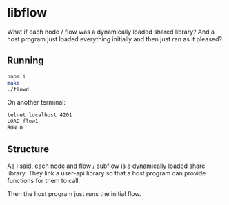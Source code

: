 # libflow

What if each node / flow was a dynamically loaded shared library? And a host program just loaded everything initially and then just ran as it pleased?

## Running
```sh
pnpm i
make
./flowd
```

On another terminal:
```sh
telnet localhost 4201
LOAD flow1
RUN 0
```

## Structure
As I said, each node and flow / subflow is a dynamically loaded share library. They link a user-api library so that a host program can provide functions for them to call.

Then the host program just runs the initial flow.
